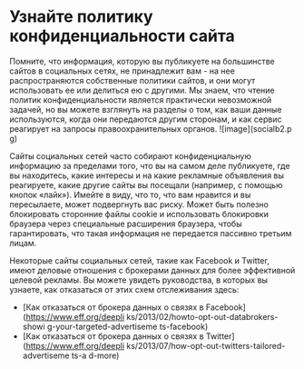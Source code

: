 [Title]: # (Узнайте политику конфиденциальности сайта)
[Order]: # (2)

# Узнайте политику конфиденциальности сайта

Помните, что информация, которую вы публикуете на большинстве сайтов в социальных сетях, не принадлежит вам - на нее распространяются собственные политики сайтов, и они могут использовать ее или делиться ею с другими. Мы знаем, что чтение политик конфиденциальности является практически невозможной задачей, но вы можете взглянуть на разделы о том, как ваши данные используются, когда они передаются другим сторонам, и как сервис реагирует на запросы правоохранительных органов.
![image](socialb2.p
g)

Сайты социальных сетей часто собирают конфиденциальную информацию за пределами того, что вы на самом деле публикуете, где вы находитесь, какие интересы и на какие рекламные объявления вы реагируете, какие другие сайты вы посещали (например, с помощью кнопок «лайк»). Имейте в виду, что то, что вам нравится и вы пересылаете, может подвергнуть вас риску. Может быть полезно блокировать сторонние файлы cookie и использовать блокировки браузера через специальные расширения браузера, чтобы гарантировать, что такая информация не передается пассивно третьим лицам.

Некоторые сайты социальных сетей, такие как Facebook и Twitter, имеют деловые отношения с брокерами данных для более эффективной целевой рекламы. Вы можете увидеть руководства, в которых вы узнаете, как отказаться от этих схем отслеживания здесь: 
- [Как отказаться от брокера данных о связях в Facebook](https://www.eff.org/deepli
ks/2013/02/howto-opt-out-databrokers-showi
g-your-targeted-advertiseme
ts-facebook) 
- [Как отказаться от брокера данных о связях в Twitter](https://www.eff.org/deepli
ks/2013/07/how-opt-out-twitters-tailored-advertiseme
ts-a
d-more)